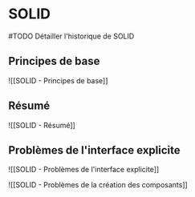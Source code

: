 # SOLID

#TODO Détailler l'historique de SOLID
## Principes de base
                                                                                                                                                                      
![[SOLID - Principes de base]]

## Résumé
![[SOLID - Résumé]]

## Problèmes de l'interface explicite
![[SOLID - Problèmes de l'interface explicite]]


![[SOLID - Problèmes de la création des composants]]

